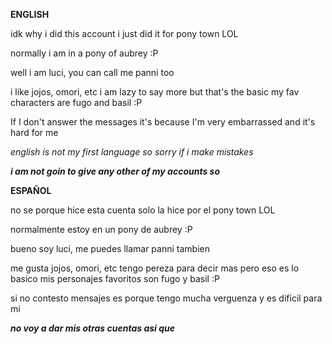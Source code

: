**ENGLISH**

idk why i did this account i just did it for pony town LOL

normally i am in a pony of aubrey :P

well i am luci, you can call me panni too

i like jojos, omori, etc i am lazy to say more but that's the basic my fav characters are fugo and basil :P

If I don't answer the messages it's because I'm very embarrassed and it's hard for me

*english is not my first language so sorry if i make mistakes*

***i am not goin to give any other of my accounts so***

**ESPAÑOL**

no se porque hice esta cuenta solo la hice por el pony town LOL

normalmente estoy en un pony de aubrey :P

bueno soy luci, me puedes llamar panni tambien

me gusta jojos, omori, etc tengo pereza para decir mas pero eso es lo basico mis personajes favoritos son fugo y basil :P 

si no contesto mensajes es porque tengo mucha verguenza y es dificil para mi

***no voy a dar mis otras cuentas asi que***
